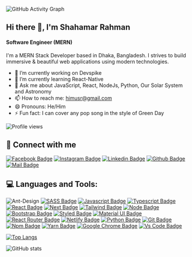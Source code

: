 ![GitHub Activity Graph](https://activity-graph.herokuapp.com/graph?username=srhimel)  

## Hi there 👋, I'm Shahamar Rahman
#### Software Engineer (MERN)

I'm a MERN Stack Developer based in Dhaka, Bangladesh. I strives to build immersive & beautiful web applications using modern technologies.


- 🔭 I’m currently working on Devspike
- 🌱 I’m currently learning React-Native 
- 💬 Ask me about JavaScript, React, NodeJs, Python, Our Solar System and Astronomy
- 📫 How to reach me: himusr@gmail.com
- 😄 Pronouns: He/Him 
- ⚡ Fun fact: I can cover any pop song in the style of Green Day 

![Profile views](https://gpvc.arturio.dev/srhimel)  

## 🚀 Connect with me


[![Facebook Badge](https://img.shields.io/badge/Facebook-1877F2?style=for-the-badge&logo=facebook&logoColor=white)](https://www.facebook.com/s.r.himel)
[![Instagram Badge](https://img.shields.io/badge/Instagram-E4405F?style=for-the-badge&logo=instagram&logoColor=white)](https://www.instagram.com/srhimel_/)
[![Linkedin Badge](https://img.shields.io/badge/LinkedIn-0077B5?style=for-the-badge&logo=linkedin&logoColor=white)](https://www.linkedin.com/in/srhimel/)
[![Github Badge](https://img.shields.io/badge/GitHub-100000?style=for-the-badge&logo=github&logoColor=white)](https://github.com/srhimel)
[![Mail Badge](https://img.shields.io/badge/Email-D14836?style=for-the-badge&logo=gmail&logoColor=white)](mailto:himusr@gmail.com)


## 💻 Languages and Tools:



![Ant-Design](https://img.shields.io/badge/-AntDesign-%230170FE?style=for-the-badge&logo=ant-design&logoColor=white)
[![SASS Badge](https://img.shields.io/badge/Sass-CC6699?style=for-the-badge&logo=sass&logoColor=white)](https://github.com/srhimel)
[![Javascript Badge](https://img.shields.io/badge/JavaScript-F7DF1E?style=for-the-badge&logo=javascript&logoColor=black)](https://github.com/srhimel)
[![Typescript Badge](https://img.shields.io/badge/typeScript-0078D6?style=for-the-badge&logo=typeScript&logoColor=white)](https://github.com/srhimel)
[![React Badge](https://img.shields.io/badge/React-20232A?style=for-the-badge&logo=react&logoColor=61DAFB)](https://github.com/srhimel)
[![Next Badge](https://img.shields.io/badge/NextJS-000?style=for-the-badge&logo=nextjs&logoColor=61DAFB)](https://github.com/srhimel)
[![Tailwind Badge](https://img.shields.io/badge/Tailwind_CSS-38B2AC?style=for-the-badge&logo=tailwind-css&logoColor=white)](https://github.com/srhimel)
[![Node Badge](https://img.shields.io/badge/Node.js-43853D?style=for-the-badge&logo=node.js&logoColor=white)](https://github.com/srhimel)
[![Bootstrap Badge](https://img.shields.io/badge/Bootstrap-563D7C?style=for-the-badge&logo=bootstrap&logoColor=white)](https://github.com/srhimel)
[![Styled Badge](https://img.shields.io/badge/styled--components-DB7093?style=for-the-badge&logo=styled-components&logoColor=white)](https://github.com/srhimel)
[![Material UI Badge](https://img.shields.io/badge/Material--UI-0081CB?style=for-the-badge&logo=material-ui&logoColor=white)](https://github.com/srhimel)
[![React Router Badge](https://img.shields.io/badge/React_Router-CA4245?style=for-the-badge&logo=react-router&logoColor=white)](https://github.com/srhimel)
[![Netlify Badge](https://img.shields.io/badge/Netlify-00C7B7?style=for-the-badge&logo=netlify&logoColor=white)](https://github.com/srhimel)
[![Python Badge](https://img.shields.io/badge/Python-14354C?style=for-the-badge&logo=python&logoColor=white)](https://github.com/srhimel)
[![Git Badge](https://img.shields.io/badge/git-f34f29?style=for-the-badge&logo=git&logoColor=white)](https://github.com/srhimel)
[![Npm Badge](https://img.shields.io/badge/npm-d7141a?style=for-the-badge&logo=npm&logoColor=white)](https://github.com/srhimel)
[![Yarn Badge](https://img.shields.io/badge/yarn-0078D6?style=for-the-badge&logo=yarn&logoColor=white)](https://github.com/srhimel)
[![Google Chrome Badge](https://img.shields.io/badge/google_chrome-556532?style=for-the-badge&logo=googlechrome&logoColor=white)](https://github.com/srhimel)
[![Vs Code Badge](https://img.shields.io/badge/Visual_Studio_Code-0078D6?style=for-the-badge&logo=visualstudiocode&logoColor=white)](https://github.com/srhimel)


[![Top Langs](https://github-readme-stats.vercel.app/api/top-langs/?username=srhimel)](https://github.com/anuraghazra/github-readme-stats)

![GitHub stats](https://github-readme-stats.vercel.app/api?username=srhimel&show_icons=true)  
